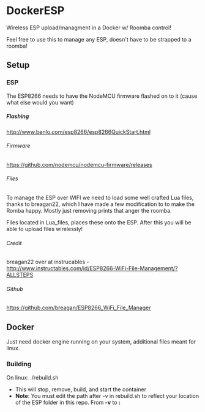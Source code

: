 # DockerESP
Wireless ESP upload/managment in a Docker w/ Roomba control!

Feel free to use this to manage any ESP, doesn't have to be strapped to a roomba!

## Setup

### ESP
The ESP8266 needs to have the NodeMCU firmware flashed on to it (cause what else would you want)

##### Flashing 
http://www.benlo.com/esp8266/esp8266QuickStart.html

###### Firmware
https://github.com/nodemcu/nodemcu-firmware/releases

###### Files
To manage the ESP over WIFI we need to load some well crafted Lua files, thanks to breagan22, which I have made a few modification to to make the Romba happy. Mostly just removing prints that anger the roomba.

Files located in Lua_files, places these onto the ESP.
After this you will be able to upload files wirelessly!

###### Credit
breagan22 over at instrucables - http://www.instructables.com/id/ESP8266-WiFi-File-Management/?ALLSTEPS

###### Github
https://github.com/breagan/ESP8266_WiFi_File_Manager


## Docker
Just need docker engine running on your system, additional files meant for linux.

### Building
On linux: ./rebuild.sh
 * This will stop, remove, build, and start the container
 * **Note**: You must edit the path after -v in rebuild.sh to reflect your location of the ESP folder in this repo. From **-v** to **:**

